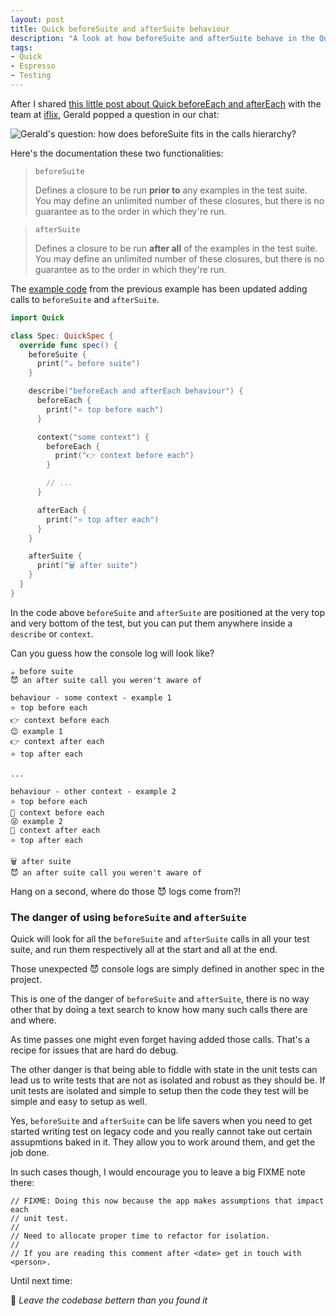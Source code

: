 ```yaml
---
layout: post
title: Quick beforeSuite and afterSuite behaviour
description: "A look at how beforeSuite and afterSuite behave in the Quick testing framework, and the dangers of using them"
tags:
- Quick
- Espresso
- Testing
---
```


After I shared [this little post about Quick beforeEach and afterEach](https://www.mokacoding.com/blog/quick-beforeeach-aftereach-behaviour/) with the team at [iflix](https://twitter.com/iflixdevs), Gerald popped a question in our chat:

![Gerald's question: how does beforeSuite fits in the calls hierarchy?](https://s3.amazonaws.com/mokacoding/2017-05-11-beforesuite-aftersuite-question.jpg)

Here's the documentation these two functionalities:

> `beforeSuite`
>
> Defines a closure to be run **prior to** any examples in the test suite.
> You may define an unlimited number of these closures, but there is no guarantee as to the order in which they're run.

> `afterSuite`
>
> Defines a closure to be run **after all** of the examples in the test suite.
> You may define an unlimited number of these closures, but there is no guarantee as to the order in which they're run.

The [example code](https://github.com/mokacoding/quick-beforeEach-afterEach-behaviour) from the previous example has been updated adding calls to `beforeSuite` and `afterSuite`.

```swift
import Quick

class Spec: QuickSpec {
  override func spec() {
    beforeSuite {
      print("☕️ before suite")
    }

    describe("beforeEach and afterEach behaviour") {
      beforeEach {
        print("⭐️ top before each")
      }

      context("some context") {
        beforeEach {
          print("👉 context before each")
        }

        // ...
      }

      afterEach {
        print("⭐️ top after each")
      }
    }

    afterSuite {
      print("🗑 after suite")
    }
  }
}
```

In the code above `beforeSuite` and `afterSuite` are positioned at the very top and very bottom of the test, but you can put them anywhere inside a `describe` or `context`.

Can you guess how the console log will look like?

```
☕️ before suite
😈 an after suite call you weren't aware of

behaviour - some context - example 1
⭐️ top before each
👉 context before each
😊 example 1
👉 context after each
⭐️ top after each

...

behaviour - other context - example 2
⭐️ top before each
🍎 context before each
😜 example 2
🍎 context after each
⭐️ top after each

🗑 after suite
😈 an after suite call you weren't aware of
```

Hang on a second, where do those 😈 logs come from?!

### The danger of using `beforeSuite` and `afterSuite`

Quick will look for all the `beforeSuite` and `afterSuite` calls in all your test suite, and run them respectively all at the start and all at the end.

Those unexpected 😈 console logs are simply defined in another spec in the project.

This is one of the danger of `beforeSuite` and `afterSuite`, there is no way other that by doing a text search to know how many such calls there are and where.

As time passes one might even forget having added those calls. That's a recipe for issues that are hard do debug.

The other danger is that being able to fiddle with state in the unit tests can lead us to write tests that are not as isolated and robust as they should be. If unit tests are isolated and simple to setup then the code they test will be simple and easy to setup as well.

Yes, `beforeSuite` and `afterSuite` can be life savers when you need to get started writing test on legacy code and you really cannot take out certain assupmtions baked in it. They allow you to work around them, and get the job done.

In such cases though, I would encourage you to leave a big FIXME note there:

```
// FIXME: Doing this now because the app makes assumptions that impact each
// unit test.
//
// Need to allocate proper time to refactor for isolation.
//
// If you are reading this comment after <date> get in touch with <person>.
```

Until next time:

👋 _Leave the codebase bettern than you found it_
